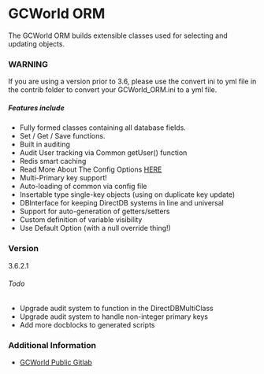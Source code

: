 # GCWorld ORM

The GCWorld ORM builds extensible classes used for selecting and updating objects.

### WARNING
If you are using a version prior to 3.6, please use the convert ini to yml file in the contrib folder
to convert your GCWorld_ORM.ini to a yml file.


##### Features include

  - Fully formed classes containing all database fields.
  - Set / Get / Save functions.
  - Built in auditing
  - Audit User tracking via Common getUser() function
  - Redis smart caching
  - Read More About The Config Options [HERE](docs/Config.md)
  - Multi-Primary key support!
  - Auto-loading of common via config file
  - Insertable type single-key objects (using on duplicate key update)
  - DBInterface for keeping DirectDB systems in line and universal
  - Support for auto-generation of getters/setters
  - Custom definition of variable visibility
  - Use Default Option (with a null override thing!)


### Version
3.6.2.1


###### Todo
- Upgrade audit system to function in the DirectDBMultiClass
- Upgrade audit system to handle non-integer primary keys
- Add more docblocks to generated scripts


### Additional Information

* [GCWorld Public Gitlab](https://gitlab.konghack.com/groups/GCWorld)
